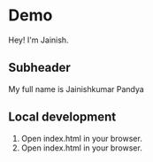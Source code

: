 # Demo

Hey! I'm Jainish.


## Subheader

My full name is Jainishkumar Pandya

## Local development

1. Open index.html in your browser.
2. Open index.html in your browser.